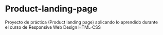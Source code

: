 # Product-landing-page
Proyecto de práctica (Product landing page) aplicando lo aprendido durante el curso de Responsive Web Design HTML-CSS
